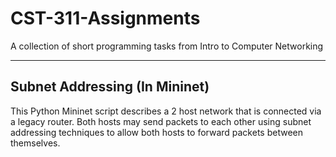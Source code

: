 # CST-311-Assignments
A collection of short programming tasks from Intro to Computer Networking

---

## Subnet Addressing (In Mininet)
This Python Mininet script describes a 2 host network that is connected via a legacy router. Both hosts may send packets to each other using subnet addressing techniques to allow both hosts to forward packets between themselves.

## 
